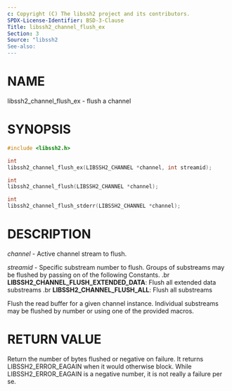 ```yaml
---
c: Copyright (C) The libssh2 project and its contributors.
SPDX-License-Identifier: BSD-3-Clause
Title: libssh2_channel_flush_ex
Section: 3
Source: "libssh2
See-also:
---
```


# NAME

libssh2_channel_flush_ex - flush a channel

# SYNOPSIS

~~~c
#include <libssh2.h>

int
libssh2_channel_flush_ex(LIBSSH2_CHANNEL *channel, int streamid);

int
libssh2_channel_flush(LIBSSH2_CHANNEL *channel);

int
libssh2_channel_flush_stderr(LIBSSH2_CHANNEL *channel);
~~~

# DESCRIPTION

*channel* - Active channel stream to flush.

*streamid* - Specific substream number to flush. Groups of substreams may
be flushed by passing on of the following Constants.
.br
**LIBSSH2_CHANNEL_FLUSH_EXTENDED_DATA**: Flush all extended data substreams
.br
**LIBSSH2_CHANNEL_FLUSH_ALL**: Flush all substreams

Flush the read buffer for a given channel instance. Individual substreams may
be flushed by number or using one of the provided macros.

# RETURN VALUE

Return the number of bytes flushed or negative on failure.
It returns LIBSSH2_ERROR_EAGAIN when it would otherwise block. While
LIBSSH2_ERROR_EAGAIN is a negative number, it is not really a failure per se.
